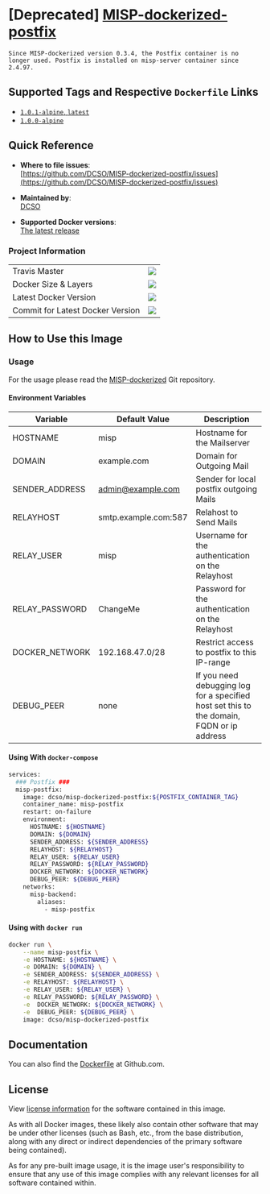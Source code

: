 # [Deprecated] [MISP-dockerized-postfix](https://github.com/DCSO/MISP-dockerized-postfix)
`Since MISP-dockerized version 0.3.4, the Postfix container is no longer used. Postfix is installed on misp-server container since 2.4.97.`


## Supported Tags and Respective `Dockerfile` Links

- [`1.0.1-alpine`, `latest`][2]
- [`1.0.0-alpine`][1]

[1]: https://github.com/DCSO/MISP-dockerized-postfix/blob/master/1.0.0-alpine/Dockerfile
[2]: https://github.com/DCSO/MISP-dockerized-postfix/blob/master/1.0.1-alpine/Dockerfile

## Quick Reference

-	**Where to file issues**:  
	[https://github.com/DCSO/MISP-dockerized-postfix/issues](https://github.com/DCSO/MISP-dockerized-postfix/issues)

-	**Maintained by**:  
	[DCSO](https://github.com/DCSO)

-	**Supported Docker versions**:  
	[The latest release](https://github.com/docker/docker-ce/releases/latest)

### Project Information

|                                  |                                                                                                                                                              |
| -------------------------------- | ------------------------------------------------------------------------------------------------------------------------------------------------------------ |
| Travis Master                    | [![](https://travis-ci.org/DCSO/MISP-dockerized-postfix.svg?branch=master)](https://travis-ci.org/DCSO/MISP-dockerized-postfix)                    |
| Docker Size & Layers             | [![](https://images.microbadger.com/badges/image/dcso/misp-dockerized-postfix.svg)](https://microbadger.com/images/dcso/misp-dockerized-postfix)   |
| Latest Docker Version            | [![](https://images.microbadger.com/badges/version/dcso/misp-dockerized-postfix.svg)](https://microbadger.com/images/dcso/misp-dockerized-postfix) |
| Commit for Latest Docker Version | [![](https://images.microbadger.com/badges/commit/dcso/misp-dockerized-postfix.svg)](https://microbadger.com/images/dcso/misp-dockerized-postfix)  |



## How to Use this Image

### Usage

For the usage please read the [MISP-dockerized](https://github.com/DCSO/MISP-dockerized) Git repository.

#### Environment Variables

| Variable | Default Value | Description|
|---|---|---|
HOSTNAME|misp|Hostname for the Mailserver | 
|DOMAIN|example.com| Domain for Outgoing Mail |
|SENDER_ADDRESS|admin@example.com|Sender for local postfix outgoing Mails|
|RELAYHOST|smtp.example.com:587|Relahost to Send Mails|
|RELAY_USER|misp|Username for the authentication on the Relayhost|
|RELAY_PASSWORD|ChangeMe| Password for the authentication on the Relayhost|
|DOCKER_NETWORK|192.168.47.0/28|Restrict access to postfix to this IP-range|
|DEBUG_PEER|none| If you need debugging log for a specified host set this to the domain, FQDN or ip address|

#### Using With `docker-compose`
``` bash
services:
  ### Postfix ###
  misp-postfix:
    image: dcso/misp-dockerized-postfix:${POSTFIX_CONTAINER_TAG}
    container_name: misp-postfix
    restart: on-failure
    environment:
      HOSTNAME: ${HOSTNAME}
      DOMAIN: ${DOMAIN}
      SENDER_ADDRESS: ${SENDER_ADDRESS}
      RELAYHOST: ${RELAYHOST}
      RELAY_USER: ${RELAY_USER}
      RELAY_PASSWORD: ${RELAY_PASSWORD}
      DOCKER_NETWORK: ${DOCKER_NETWORK}
      DEBUG_PEER: ${DEBUG_PEER}
    networks:
      misp-backend:
        aliases:
          - misp-postfix

```

#### Using with `docker run`
``` bash
docker run \
    --name misp-postfix \
    -e HOSTNAME: ${HOSTNAME} \
    -e DOMAIN: ${DOMAIN} \
    -e SENDER_ADDRESS: ${SENDER_ADDRESS} \
    -e RELAYHOST: ${RELAYHOST} \
    -e RELAY_USER: ${RELAY_USER} \
    -e RELAY_PASSWORD: ${RELAY_PASSWORD} \
    -e  DOCKER_NETWORK: ${DOCKER_NETWORK} \
    -e  DEBUG_PEER: ${DEBUG_PEER} \
    image: dcso/misp-dockerized-postfix
```


## Documentation
You can also find the [Dockerfile](https://github.com/DCSO/MISP-dockerized-postfix/) at Github.com.


## License

View [license information](https://github.com/DCSO/MISP-dockerized-proxy/blob/master/LICENSE) for the software contained in this image.

As with all Docker images, these likely also contain other software that may be under other licenses (such as Bash, etc., from the base distribution, along with any direct or indirect dependencies of the primary software being contained).

As for any pre-built image usage, it is the image user's responsibility to ensure that any use of this image complies with any relevant licenses for all software contained within.
